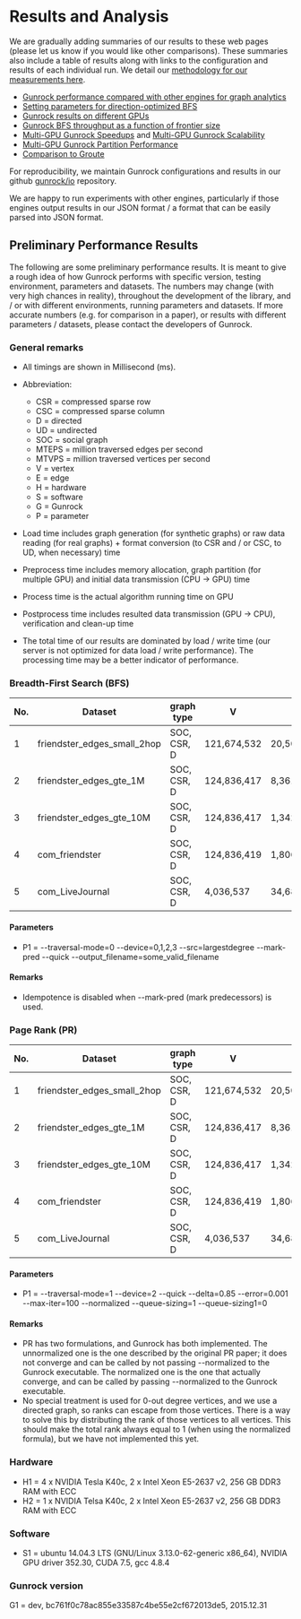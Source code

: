 # Results and Analysis

We are gradually adding summaries of our results to these web pages (please let us know if you would like other comparisons). These summaries also include a table of results along with links to the configuration and results of each individual run. We detail our [methodology for our measurements here](https://gunrock.github.io/docs/#methodology).

- [Gunrock performance compared with other engines for graph analytics](https://gunrock.github.io/docs/engines_topc.html)
- [Setting parameters for direction-optimized BFS](http://gunrock.github.io/gunrock/doc/latest/md_stats_do_ab_random.html)
- [Gunrock results on different GPUs](https://gunrock.github.io/docs/gunrock_gpus.html)
- [Gunrock BFS throughput as a function of frontier size](https://gunrock.github.io/docs/frontier.html)
- [Multi-GPU Gunrock Speedups](https://gunrock.github.io/docs/mgpu_speedup.html) and [Multi-GPU Gunrock Scalability](https://gunrock.github.io/docs/mgpu_scalability.html)
- [Multi-GPU Gunrock Partition Performance](https://gunrock.github.io/docs/mgpu_partition.html)
- [Comparison to Groute](http://gunrock.github.io/docs/groute.html)

For reproducibility, we maintain Gunrock configurations and results in our github [gunrock/io](https://github.com/gunrock/io/tree/master/gunrock-output) repository.

We are happy to run experiments with other engines, particularly if those engines output results in our JSON format / a format that can be easily parsed into JSON format.

## Preliminary Performance Results

The following are some preliminary performance results. It is meant to give a rough idea
of how Gunrock performs with specific version, testing environment, parameters
and datasets. The numbers may change (with very high chances in reality),
throughout the development of the library, and / or with different environments,
running parameters and datasets. If more accurate numbers (e.g. for comparison
in a paper), or results with different parameters / datasets, please contact
the developers of Gunrock.

### General remarks

- All timings are shown in Millisecond (ms).
- Abbreviation:

  - CSR   = compressed sparse row
  - CSC   = compressed sparse column
  - D     = directed
  - UD    = undirected
  - SOC   = social graph
  - MTEPS = million traversed edges per second
  - MTVPS = million traversed vertices per second
  - V     = vertex
  - E     = edge
  - H     = hardware
  - S     = software
  - G     = Gunrock
  - P     = parameter

- Load time includes graph generation (for synthetic graphs) or raw data reading
(for real graphs) + format conversion (to CSR and / or CSC, to UD, when necessary) time
- Preprocess time includes memory allocation, graph partition (for multiple GPU) and
initial data transmission (CPU -> GPU) time
- Process time is the actual algorithm running time on GPU
- Postprocess time includes resulted data transmission (GPU -> CPU), verification and
clean-up time
- The total time of our results are dominated by load / write time (our server
is not optimized for data load / write performance). The processing time may be a better
indicator of performance.

### Breadth-First Search (BFS)

No. |          Dataset            |  graph type |     V     |      E      | root vertex | iteration | process time |   MTEPS   |   MTVPS   |  load time  | preprocess time | postprocess time |  write time |  total time  |     condition
-----|-----------------------------|-------------|-------------|---------------|-------------|-------------|--------------|-----------|-----------|-------------|-----------------|------------------|-------------|--------------|-------------------
1 | friendster_edges_small_2hop | SOC, CSR, D | 121,674,532 |        20,509 |   3,546,566 |           6 |      17.2760 |    1.1871 |    0.4893 | 12,590.6990 |     17,114.5179 |                  |    112.5512 |  31,016.4499 | H1 + S1 + G1 + P1
2 | friendster_edges_gte_1M     | SOC, CSR, D | 124,836,417 |     8,361,851 |  27,345,193 |          10 |      30.0791 |  227.9951 |  101.5078 | 12,519.1791 |     17,790.8509 |                  |  2,787.5559 |  34,283.0300 | H1 + S1 + G1 + P1
3 | friendster_edges_gte_10M    | SOC, CSR, D | 124,836,417 | 1,342,099,766 |  71,768,986 |          12 |   1,442.8939 |  930.1573 |   68.5219 | 12,633.6250 |    103,272.5029 |                  | 42,752.1100 | 161,598.9239 | H1 + S1 + G1 + P1
4 | com_friendster              | SOC, CSR, D | 124,836,419 | 1,806,067,135 |   7,688,909 |          31 |   1,425.3568 | 1267.0983 |  108.0366 | 16,707.1941 |    145,548.2471 |                  | 65,636.1299 | 231,047.3258 | H1 + S1 + G1 + P1
5 | com_LiveJournal             | SOC, CSR, D |   4,036,537 |    34,681,189 |       9,766 |          17 |      49.9380 |  694.4850 |  191.7421 | 12,260.1349 |      1,461.0670 |                  | 12,260.1349 |  18,522.2769 | H1 + S1 + G1 + P1

#### Parameters

- P1 = --traversal-mode=0 --device=0,1,2,3 --src=largestdegree --mark-pred --quick --output_filename=some_valid_filename

#### Remarks

- Idempotence is disabled when --mark-pred (mark predecessors) is used.


### Page Rank (PR)

No. |          Dataset            |  graph type |     V     |      E      | iteration | process time |   MTEPS   |   MTVPS   |  load time  | preprocess time | postprocess time |  write time  |  total time  |     condition
-----|-----------------------------|-------------|-------------|---------------|-------------|--------------|-----------|-----------|-------------|-----------------|------------------|--------------|--------------|-------------------
1 | friendster_edges_small_2hop | SOC, CSR, D | 121,674,532 |        20,509 |          18 |   5,287.1938 |    0.0698 |  414.2352 | 10,758.1401 |        241.4210 |                  | 235,052.1171 | 251,862.2911 | H2 + S1 + G1 + P1
2 | friendster_edges_gte_1M     | SOC, CSR, D | 124,836,417 |     8,361,851 |          41 |  13,322.2578 |   25.7340 |  384.1911 | 10,514.4429 |        156.9688 |                  | 245,985.4951 | 270,482.5490 | H2 + S1 + G1 + P1
3 | friendster_edges_gte_10M    | SOC, CSR, D | 124,836,417 | 1,342,099,766 |          78 | 173,413.8281 |  603.6646 |   56.1503 | 13,701.0510 |      2,358.1159 |                  | 222,023.1612 | 412,033.6931 | H2 + S1 + G1 + P1
4 | com_friendster              | SOC, CSR, D | 124,836,419 | 1,806,067,135 |         100 | 308,233.7812 |  585.9407 |   40.5005 | 14,585.0809 |      3,117.2709 |                  | 240,381.1152 | 567,139.1692 | H2 + S1 + G1 + P1
5 | com_LiveJournal             | SOC, CSR, D |   4,036,537 |    34,681,189 |          23 |   2,333.8479 |  341.7821 |  369.7800 |  8,339.2031 |        100.7540 |                  |   7,719.7220 |  18,512.9559 | H2 + S1 + G1 + P1

#### Parameters

- P1 = --traversal-mode=1 --device=2 --quick --delta=0.85 --error=0.001 --max-iter=100 --normalized --queue-sizing=1 --queue-sizing1=0

#### Remarks

- PR has two formulations, and Gunrock has both implemented. The
unnormalized one is the one described by the original PR paper;
it does not converge and can be called by not passing --normalized
to the Gunrock executable. The normalized one is the one that actually
converge, and can be called by passing --normalized to the Gunrock
executable.
- No special treatment is used for 0-out degree vertices, and we use
a directed graph, so ranks can escape from those vertices. There is a
way to solve this by distributing the rank of those vertices to all
vertices. This should make the total rank always equal to 1 (when using
the normalized formula), but we have not implemented this yet.

### Hardware

- H1 = 4 x NVIDIA Tesla K40c, 2 x Intel Xeon E5-2637 v2, 256 GB DDR3 RAM with ECC
- H2 = 1 x NVIDIA Telsa K40c, 2 x Intel Xeon E5-2637 v2, 256 GB DDR3 RAM with ECC

### Software

- S1 = ubuntu 14.04.3 LTS (GNU/Linux 3.13.0-62-generic x86_64), NVIDIA GPU driver 352.30, CUDA 7.5, gcc 4.8.4

### Gunrock version

G1 = dev, bc761f0c78ac855e33587c4be55e2cf672013de5, 2015.12.31

